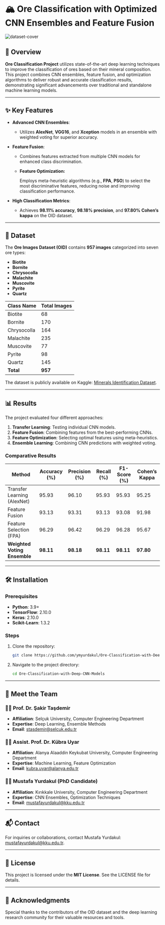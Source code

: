 # 🏔️ Ore Classification with Optimized CNN Ensembles and Feature Fusion
![dataset-cover](https://github.com/user-attachments/assets/b6269a83-2c4f-4f91-b36d-65d00b0687a8)
## 🌟 Overview

**Ore Classification Project** utilizes state-of-the-art deep learning techniques to improve the classification of ores based on their mineral composition. This project combines CNN ensembles, feature fusion, and optimization algorithms to deliver robust and accurate classification results, demonstrating significant advancements over traditional and standalone machine learning models.

---

## ✨ Key Features

- **Advanced CNN Ensembles**:

  - Utilizes **AlexNet**, **VGG16**, and **Xception** models in an ensemble with weighted voting for superior accuracy.

- **Feature Fusion**:

  - Combines features extracted from multiple CNN models for enhanced class discrimination.


  - **Feature Optimization:**



    Employs meta-heuristic algorithms (e.g., **FPA**, **PSO**) to select the most discriminative features, reducing noise and improving classification performance.

- **High Classification Metrics**:

  - Achieves **98.11% accuracy**, **98.18% precision**, and **97.80% Cohen’s kappa** on the OID dataset.

---

## 📂 Dataset

The **Ore Images Dataset (OID)** contains **957 images** categorized into seven ore types:

- **Biotite**
- **Bornite**
- **Chrysocolla**
- **Malachite**
- **Muscovite**
- **Pyrite**
- **Quartz**

| Class Name  | Total Images |
| ----------- | ------------ |
| Biotite     | 68           |
| Bornite     | 170          |
| Chrysocolla | 164          |
| Malachite   | 235          |
| Muscovite   | 77           |
| Pyrite      | 98           |
| Quartz      | 145          |
| **Total**   | **957**      |

The dataset is publicly available on Kaggle: [Minerals Identification Dataset](https://www.kaggle.com/asiedubrempong/minerals-identification-dataset).

---

## 📊 Results

The project evaluated four different approaches:

1. **Transfer Learning**: Testing individual CNN models.
2. **Feature Fusion**: Combining features from the best-performing CNNs.
3. **Feature Optimization**: Selecting optimal features using meta-heuristics.
4. **Ensemble Learning**: Combining CNN predictions with weighted voting.

### Comparative Results

| Method                       | Accuracy (%) | Precision (%) | Recall (%) | F1-Score (%) | Cohen’s Kappa |
| ---------------------------- | ------------ | ------------- | ---------- | ------------ | ------------- |
| Transfer Learning (AlexNet)  | 95.93        | 96.10         | 95.93      | 95.93        | 95.25         |
| Feature Fusion               | 93.13        | 93.31         | 93.13      | 93.08        | 91.98         |
| Feature Selection (FPA)      | 96.29        | 96.42         | 96.29      | 96.28        | 95.67         |
| **Weighted Voting Ensemble** | **98.11**    | **98.18**     | **98.11**  | **98.11**    | **97.80**     |

---

## 🛠️ Installation

### Prerequisites

- **Python**: 3.9+
- **TensorFlow**: 2.10.0
- **Keras**: 2.10.0
- **Scikit-Learn**: 1.3.2

### Steps

1. Clone the repository:
   ```bash
   git clone https://github.com/ymyurdakul/Ore-Classification-with-Deep-CNN-Models.git
   ```
2. Navigate to the project directory:
   ```bash
   cd Ore-Classification-with-Deep-CNN-Models
   ```

---

## 👥 Meet the Team

### 👨‍🏫 Prof. Dr. Şakir Taşdemir

- **Affiliation**: Selçuk University, Computer Engineering Department
- **Expertise**: Deep Learning, Ensemble Methods
- **Email**: [stasdemir@selcuk.edu.tr](mailto\:stasdemir@selcuk.edu.tr)

### 👩‍🏫 Assist. Prof. Dr. Kübra Uyar

- **Affiliation**: Alanya Alaaddin Keykubat University, Computer Engineering Department
- **Expertise**: Machine Learning, Feature Optimization
- **Email**: [kubra.uyar@alanya.edu.tr](mailto\:kubra.uyar@alanya.edu.tr)

### 👨‍🎓 Mustafa Yurdakul (PhD Candidate)

- **Affiliation**: Kırıkkale University, Computer Engineering Department
- **Expertise**: CNN Ensembles, Optimization Techniques
- **Email**: [mustafayurdakul@kku.edu.tr](mailto\:mustafayurdakul@kku.edu.tr)

---

## 📬 Contact

For inquiries or collaborations, contact Mustafa Yurdakul: [mustafayurdakul@kku.edu.tr](mailto\:mustafayurdakul@kku.edu.tr).

---

## 📝 License

This project is licensed under the **MIT License**. See the LICENSE file for details.

---

## 🤝 Acknowledgments

Special thanks to the contributors of the OID dataset and the deep learning research community for their valuable resources and tools.

